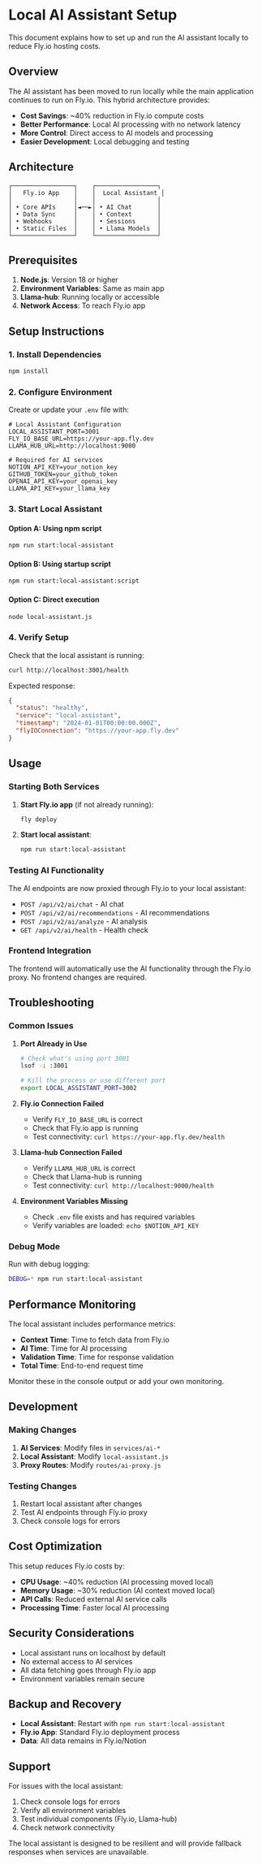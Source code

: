 # Local AI Assistant Setup

This document explains how to set up and run the AI assistant locally to reduce Fly.io hosting costs.

## Overview

The AI assistant has been moved to run locally while the main application continues to run on Fly.io. This hybrid architecture provides:

- **Cost Savings**: ~40% reduction in Fly.io compute costs
- **Better Performance**: Local AI processing with no network latency
- **More Control**: Direct access to AI models and processing
- **Easier Development**: Local debugging and testing

## Architecture

```
┌─────────────────┐    ┌─────────────────┐
│   Fly.io App    │    │  Local Assistant │
│                 │    │                 │
│ • Core APIs     │◄──►│ • AI Chat       │
│ • Data Sync     │    │ • Context       │
│ • Webhooks      │    │ • Sessions      │
│ • Static Files  │    │ • Llama Models  │
└─────────────────┘    └─────────────────┘
```

## Prerequisites

1. **Node.js**: Version 18 or higher
2. **Environment Variables**: Same as main app
3. **Llama-hub**: Running locally or accessible
4. **Network Access**: To reach Fly.io app

## Setup Instructions

### 1. Install Dependencies

```bash
npm install
```

### 2. Configure Environment

Create or update your `.env` file with:

```env
# Local Assistant Configuration
LOCAL_ASSISTANT_PORT=3001
FLY_IO_BASE_URL=https://your-app.fly.dev
LLAMA_HUB_URL=http://localhost:9000

# Required for AI services
NOTION_API_KEY=your_notion_key
GITHUB_TOKEN=your_github_token
OPENAI_API_KEY=your_openai_key
LLAMA_API_KEY=your_llama_key
```

### 3. Start Local Assistant

#### Option A: Using npm script
```bash
npm run start:local-assistant
```

#### Option B: Using startup script
```bash
npm run start:local-assistant:script
```

#### Option C: Direct execution
```bash
node local-assistant.js
```

### 4. Verify Setup

Check that the local assistant is running:

```bash
curl http://localhost:3001/health
```

Expected response:
```json
{
  "status": "healthy",
  "service": "local-assistant",
  "timestamp": "2024-01-01T00:00:00.000Z",
  "flyIOConnection": "https://your-app.fly.dev"
}
```

## Usage

### Starting Both Services

1. **Start Fly.io app** (if not already running):
   ```bash
   fly deploy
   ```

2. **Start local assistant**:
   ```bash
   npm run start:local-assistant
   ```

### Testing AI Functionality

The AI endpoints are now proxied through Fly.io to your local assistant:

- `POST /api/v2/ai/chat` - AI chat
- `POST /api/v2/ai/recommendations` - AI recommendations  
- `POST /api/v2/ai/analyze` - AI analysis
- `GET /api/v2/ai/health` - Health check

### Frontend Integration

The frontend will automatically use the AI functionality through the Fly.io proxy. No frontend changes are required.

## Troubleshooting

### Common Issues

1. **Port Already in Use**
   ```bash
   # Check what's using port 3001
   lsof -i :3001
   
   # Kill the process or use different port
   export LOCAL_ASSISTANT_PORT=3002
   ```

2. **Fly.io Connection Failed**
   - Verify `FLY_IO_BASE_URL` is correct
   - Check that Fly.io app is running
   - Test connectivity: `curl https://your-app.fly.dev/health`

3. **Llama-hub Connection Failed**
   - Verify `LLAMA_HUB_URL` is correct
   - Check that Llama-hub is running
   - Test connectivity: `curl http://localhost:9000/health`

4. **Environment Variables Missing**
   - Check `.env` file exists and has required variables
   - Verify variables are loaded: `echo $NOTION_API_KEY`

### Debug Mode

Run with debug logging:

```bash
DEBUG=* npm run start:local-assistant
```

## Performance Monitoring

The local assistant includes performance metrics:

- **Context Time**: Time to fetch data from Fly.io
- **AI Time**: Time for AI processing
- **Validation Time**: Time for response validation
- **Total Time**: End-to-end request time

Monitor these in the console output or add your own monitoring.

## Development

### Making Changes

1. **AI Services**: Modify files in `services/ai-*`
2. **Local Assistant**: Modify `local-assistant.js`
3. **Proxy Routes**: Modify `routes/ai-proxy.js`

### Testing Changes

1. Restart local assistant after changes
2. Test AI endpoints through Fly.io proxy
3. Check console logs for errors

## Cost Optimization

This setup reduces Fly.io costs by:

- **CPU Usage**: ~40% reduction (AI processing moved local)
- **Memory Usage**: ~30% reduction (AI context moved local)
- **API Calls**: Reduced external AI service calls
- **Processing Time**: Faster local AI processing

## Security Considerations

- Local assistant runs on localhost by default
- No external access to AI services
- All data fetching goes through Fly.io app
- Environment variables remain secure

## Backup and Recovery

- **Local Assistant**: Restart with `npm run start:local-assistant`
- **Fly.io App**: Standard Fly.io deployment process
- **Data**: All data remains in Fly.io/Notion

## Support

For issues with the local assistant:

1. Check console logs for errors
2. Verify all environment variables
3. Test individual components (Fly.io, Llama-hub)
4. Check network connectivity

The local assistant is designed to be resilient and will provide fallback responses when services are unavailable.
